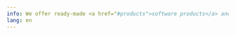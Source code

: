 ```yaml
---
info: We offer ready-made <a href="#products">software products</a> and provide on-demand solutions.
lang: en
---
```

